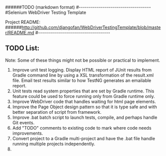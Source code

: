 ######TODO (markdown format)
#------------------------------------
#Selenium WebDriver Testing Template

Project README: 
######<http://github.com/djangofan/WebDriverTestingTemplate/blob/master/README.md>
#------------------------------------
## TODO List:

Note: Some of these things might not be possible or practical to implement.

1. Improve unit test logging. Display HTML report of JUnit results from Gradle command line by using a XSL transformation of the result.xml file. Email test results similar to how TestNG generates an emailable report.
2. Unit tests read system properties that are set by Gradle runtime.  This feature could be used to force running only from Gradle runtime only.
3. Improve WebDriver code that handles waiting for html page elements.
4. Improve the Page Object design pattern so that it is type safe and with better separation of script from framework.
5. Improve .bat  batch script to launch tests, compile, and perhaps handle Git events.
6. Add "TODO" comments to existing code to mark where code needs improvements.
7. Convert project to a Gradle multi-project and have the .bat file handle running multiple projects independently.
8. 
 